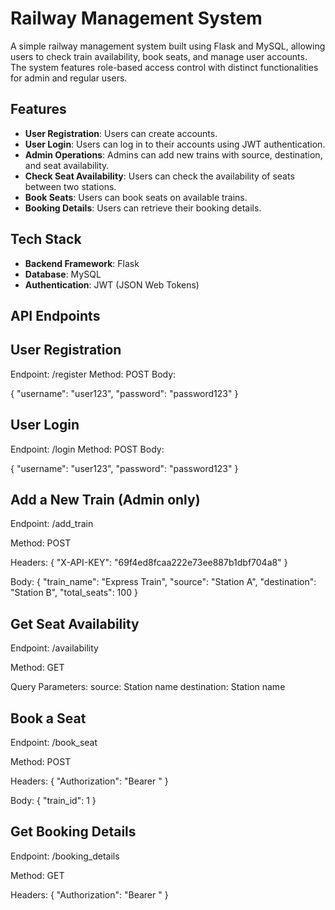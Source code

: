 # Railway Management System

A simple railway management system built using Flask and MySQL, allowing users to check train availability, book seats, and manage user accounts. The system features role-based access control with distinct functionalities for admin and regular users.

## Features

- **User Registration**: Users can create accounts.
- **User Login**: Users can log in to their accounts using JWT authentication.
- **Admin Operations**: Admins can add new trains with source, destination, and seat availability.
- **Check Seat Availability**: Users can check the availability of seats between two stations.
- **Book Seats**: Users can book seats on available trains.
- **Booking Details**: Users can retrieve their booking details.

## Tech Stack

- **Backend Framework**: Flask
- **Database**: MySQL
- **Authentication**: JWT (JSON Web Tokens)

## API Endpoints

## User Registration

Endpoint: /register
Method: POST
Body:

{
    "username": "user123",
    "password": "password123"
}

## User Login
Endpoint: /login
Method: POST
Body:

{
    "username": "user123",
    "password": "password123"
}

## Add a New Train (Admin only)
Endpoint: /add_train

Method: POST

Headers:
{
    "X-API-KEY": "69f4ed8fcaa222e73ee887b1dbf704a8"
}

Body:
{
    "train_name": "Express Train",
    "source": "Station A",
    "destination": "Station B",
    "total_seats": 100
}

## Get Seat Availability

Endpoint: /availability

Method: GET

Query Parameters:
source: Station name
destination: Station name

## Book a Seat

Endpoint: /book_seat

Method: POST

Headers:
{
    "Authorization": "Bearer <token>"
}

Body:
{
    "train_id": 1
}

## Get Booking Details

Endpoint: /booking_details

Method: GET

Headers:
{
    "Authorization": "Bearer <token>"
}
